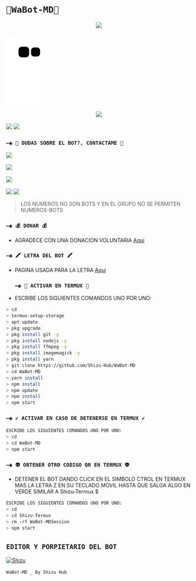 # `👑WaBot-MD👑`

<p align="center"> 
  <a href="https://github.com/Shizu-Hub"><img src="http://readme-typing-svg.herokuapp.com?font=Arial+black&color=DCC12E&lines=BIENVENIDO+A+;SHIZU-BOT;ESPERO+QUE+ESTE+BOT;SEA+DE+TU+AGRADO+:v+%F0%9F%91%8B" height="70px"
</p>

![Snake animation](https://github.com/GataNina-Li/GataNina-Li/blob/output/github-contribution-grid-snake.svg)
</div>

<p align="center"> 
  <a href="https://github.com/Shizu-Hub"><img src="http://readme-typing-svg.herokuapp.com?font=Arial+black&color=DCC12E&lines=QUIERES+TENER+TU+BOT+ACTIVO+27/7?;EN+ESE+CASO+;ACIDICNODES+ES+TU+SOLUCION+:v+%F0%9F%91%8B" height="70px"
</p>
<p align="hihg">   
<a href="https://billing.acidicnodes.ml/register?ref=nSzLjTPd" target="_blank"> <img src="https://img.shields.io/badge/-acidicnodes-%23E4405F?style=for-the-badge&logo=acidicnodes&logoColor=yellow" target="_blank"></a> <img src="https://github.com/siegrin/siegrin/blob/main/Assets/Handshake.gif" height="30px">

### `—◉ 👑 DUDAS SOBRE EL BOT?, CONTACTAME 👑`
  <p align="left">
<a href="https://github.com/NeKosmic-NK"><img src="http://readme-typing-svg.herokuapp.com?font=mono&size=14&duration=3000&color=ABF7BB&center=verdadero&vCenter=verdadero&lines=Solo+escr%C3%ADba+si+tiene+dudas." height="40px"
</p>
  
<a href="http://wa.me/34623442554" target="blank"><img src="https://img.shields.io/badge/Shizu-Hub-25D366?style=for-the-badge&logo=whatsapp&logoColor=white" />

<a href="https://chat.whatsapp.com/Eec9Dd1uVd90Ac0U8mTgUh" target="red"><img src="https://img.shields.io/badge/Dark-Side-25D366?style=for-the-badge&logo=whatsapp&logoColor=red" />
</a>
  

<p align="hihg">   
<a href="https://instagram.com/shizu.bot" target="_blank"> <img src="https://img.shields.io/badge/-Instagram-%23E4405F?style=for-the-badge&logo=instagram&logoColor=yellow" target="_blank"></a> <img src="https://github.com/siegrin/siegrin/blob/main/Assets/Handshake.gif" height="30px">
  
> LOS NUMEROS NO SON BOTS Y EN EL GRUPO NO SE PERMITEN NUMEROS-BOTS

### `—◉ 💰 DONAR 💰`
- AGRADECE CON UNA DONACION VOLUNTARIA [Aqui](https://www.paypal.me/NeKosmicOFC)

### `—◉ 🖍 LETRA DEL BOT 🖍`
- PAGINA USADA PARA LA LETRA [Aqui](https://smiley.cool/es/weirdmaker.php)
  
  ### `—◉ 👾 ACTIVAR EN TERMUX 👾` 
- ESCRIBE LOS SIGUIENTES COMANDOS UNO POR UNO:
```bash
> cd
> termux-setup-storage
> apt update 
> pkg upgrade 
> pkg install git -y
> pkg install nodejs -y
> pkg install ffmpeg -y
> pkg install imagemagick -y
> pkg install yarn
> git clone https://github.com/Shizu-Hub/WaBot-MD
> cd WaBot-MD
> yarn install 
> npm install
> npm update
> npm install 
> npm start
```

### `—◉ ✔️ ACTIVAR EN CASO DE DETENERSE EN TERMUX ✔️`
```bash
ESCRIBE LOS SIGUIENTES COMANDOS UNO POR UNO:
> cd 
> cd WaBot-MD
> npm start
```

### `—◉ 👽 OBTENER OTRO CODIGO QR EN TERMUX 👽`
- DETENER EL BOT DANDO CLICK EN EL SIMBOLO CTROL EN TERMUX MAS LA LETRA Z EN SU TECLADO MOVIL HASTA QUE SALGA ALGO EN VERDE SIMILAR A Shizu-Termux $  
```bash
ESCRIBE LOS SIGUIENTES COMANDOS UNO POR UNO:
> cd 
> cd Shizu-Termux
> rm -rf WaBot-MDSession
> npm start
```

  ## `EDITOR Y PORPIETARIO DEL BOT` 
<a href="https://github.com/Shizu-Hub"><img src="https://github.com/Shizu-Hub.png" width="300" height="300" alt="Shizu"/></a>

`WaBot-MD _ By Shizu Hub`
